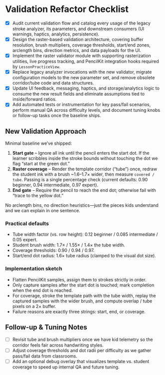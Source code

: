 # Validation Refactor Checklist

- [x] Audit current validation flow and catalog every usage of the legacy stroke analyzer, its parameters, and downstream consumers (UI warnings, haptics, analytics, persistence).
- [x] Design the raster-based validation architecture, covering buffer resolution, brush multipliers, coverage thresholds, start/end zones, arclength bins, direction metrics, and data payloads for the UI.
- [x] Implement the raster validator module with supporting rasterization utilities, live progress tracking, and PencilKit integration hooks required by `LessonPracticeView`.
- [x] Replace legacy analyzer invocations with the new validator, migrate configuration models to the new parameter set, and remove obsolete corridor/tube code and data structures.
- [x] Update UI feedback, messaging, haptics, and storage/analytics logic to consume the new result fields and eliminate assumptions tied to inside/forward ratios.
- [x] Add automated tests or instrumentation for key pass/fail scenarios, perform manual QA across difficulty levels, and document tuning knobs or follow-up tasks once the baseline ships.

## New Validation Approach

Minimal baseline we’ve shipped:

1. **Start gate** – Ignore all ink until the pencil enters the start dot. If the learner scribbles inside the stroke bounds without touching the dot we flag “start at the green dot.”
2. **Raster coverage** – Render the template corridor (“tube”) once, redraw the student ink with a brush ~1.6–1.7× wider, then measure `covered / tube`. Passing is a single percentage check (current defaults: 0.90 beginner, 0.94 intermediate, 0.97 expert).
3. **End gate** – Require the pencil to reach the end dot; otherwise fail with “trace to the yellow dot.”

No arclength bins, no direction heuristics—just the pieces kids understand and we can explain in one sentence.

### Practical defaults

* Tube width factor (vs. row height): 0.12 beginner / 0.085 intermediate / 0.05 expert.
* Student brush width: 1.7× / 1.55× / 1.4× the tube width.
* Coverage thresholds: 0.90 / 0.94 / 0.97.
* Start/end dot radius: 1.6× tube radius (clamped to the visual dot size).

### Implementation sketch

* Flatten PencilKit samples, assign them to strokes strictly in order.
* Only capture samples after the start dot is touched; mark completion when the end dot is reached.
* For coverage, stroke the template path with the tube width, replay the captured samples with the wider brush, and compute overlap / tube pixels on a 2× buffer.
* Failure reasons are exactly three strings: start, end, or coverage.

## Follow-up & Tuning Notes

- [ ] Revisit tube and brush multipliers once we have kid telemetry so the corridor feels fair across handwriting styles.
- [ ] Adjust coverage thresholds and dot radii per difficulty as we gather pass/fail data from classrooms.
- [ ] Add an optional debug overlay that visualizes template vs. student coverage to speed up internal QA and future tuning.
